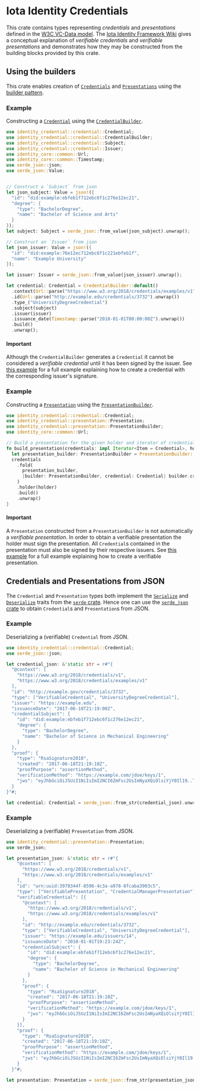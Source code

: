 Iota Identity Credentials 
=== 

This crate contains types representing *credentials* and *presentations* defined in the [W3C VC-Data model](https://www.w3.org/TR/vc-data-model/). The [Iota Identity Framework Wiki](https://wiki.iota.org/identity.rs/concepts/verifiable_credentials/overview) gives a conceptual explanation of *verifiable credentials* and *verifiable presentations* and demonstrates how they may be constructed from the building blocks provided by this crate. 

## Using the builders 
This crate enables creation of [`Credentials`](crate::credential::Credential) and [`Presentations`](crate::presentation::Presentation) using the [builder pattern](https://rust-unofficial.github.io/patterns/patterns/creational/builder.html). 
### Example
Constructing a [`Credential`](crate::credential::Credential) using the [`CredentialBuilder`](crate::credential::CredentialBuilder). 

```rust 
use identity_credential::credential::Credential;
use identity_credential::credential::CredentialBuilder;
use identity_credential::credential::Subject;
use identity_credential::credential::Issuer;
use identity_core::common::Url;
use identity_core::common::Timestamp;
use serde_json::json;
use serde_json::Value;


// Construct a `Subject` from json
let json_subject: Value = json!({
  "id": "did:example:ebfeb1f712ebc6f1c276e12ec21",
  "degree": {
    "type": "BachelorDegree",
    "name": "Bachelor of Science and Arts"
  }
});
let subject: Subject = serde_json::from_value(json_subject).unwrap();

// Construct an `Issuer` from json
let json_issuer: Value = json!({
  "id": "did:example:76e12ec712ebc6f1c221ebfeb1f",
  "name": "Example University"
});

let issuer: Issuer = serde_json::from_value(json_issuer).unwrap();

let credential: Credential = CredentialBuilder::default()
  .context(Url::parse("https://www.w3.org/2018/credentials/examples/v1").unwrap())
  .id(Url::parse("http://example.edu/credentials/3732").unwrap())
  .type_("UniversityDegreeCredential")
  .subject(subject)
  .issuer(issuer)
  .issuance_date(Timestamp::parse("2010-01-01T00:00:00Z").unwrap())
  .build()
  .unwrap();

```
#### Important 
Although the `CredentialBuilder` generates a `Credential` it cannot be considered a *verifiable credential* until it has been signed by the issuer. See [this example](https://github.com/iotaledger/identity.rs/blob/support/v0.5/examples/account/create_vc.rs) for a full example explaining how to create a credential with the corresponding issuer's signature. 

### Example 
Constructing a [`Presentation`](crate::presentation::Presentation) using the [`PresentationBuilder`](crate::presentation::PresentationBuilder). 

```rust
use identity_credential::credential::Credential; 
use identity_credential::presentation::Presentation; 
use identity_credential::presentation::PresentationBuilder; 
use identity_core::common::Url;

// Build a presentation for the given holder and iterator of credentials 
fn build_presentation(credentials: impl Iterator<Item = Credential>, holder: Url) -> Presentation {
  let presentation_builder: PresentationBuilder = PresentationBuilder::default();
  credentials
    .fold(
      presentation_builder,
      |builder: PresentationBuilder, credential: Credential| builder.credential(credential),
    )
    .holder(holder)
    .build()
    .unwrap()
}
```
#### Important 
A `Presentation` constructed from a `PresentationBuilder` is not automatically a *verifiable presentation*. In order to obtain a verifiable presentation the holder must sign the presentation. All `Credential`s contained in the presentation must also be signed by their respective issuers. See [this example](https://github.com/iotaledger/identity.rs/blob/support/v0.5/examples/account/create_vp.rs) for a full example explaining how to create a verifiable presentation. 

## Credentials and Presentations from JSON 
The `Credential` and `Presentation` types both implement the [`Serialize`](https://docs.serde.rs/serde/trait.Serialize.html) and [`Deserialize`](https://docs.serde.rs/serde/trait.Deserialize.html) traits from the [`serde` crate](https://crates.io/crates/serde). Hence one can use the [`serde_json` crate](https://crates.io/crates/serde_json) to obtain `Credential`s and `Presentation`s from JSON. 

### Example 
Deserializing a (verifiable) `Credential` from JSON. 
```rust
use identity_credential::credential::Credential;
use serde_json::json;

let credential_json: &'static str = r#"{
  "@context": [
    "https://www.w3.org/2018/credentials/v1",
    "https://www.w3.org/2018/credentials/examples/v1"
  ],
  "id": "http://example.gov/credentials/3732",
  "type": ["VerifiableCredential", "UniversityDegreeCredential"],
  "issuer": "https://example.edu",
  "issuanceDate": "2017-06-18T21:19:00Z",
  "credentialSubject": {
    "id": "did:example:ebfeb1f712ebc6f1c276e12ec21",
    "degree": {
      "type": "BachelorDegree",
      "name": "Bachelor of Science in Mechanical Engineering"
    }
  },
  "proof": {
    "type": "RsaSignature2018",
    "created": "2017-06-18T21:19:10Z",
    "proofPurpose": "assertionMethod",
    "verificationMethod": "https://example.com/jdoe/keys/1",
    "jws": "eyJhbGciOiJSUzI1NiIsImI2NCI6ZmFsc2UsImNyaXQiOlsiYjY0Il19..TCYt5XsITJX1CxPCT8yAV-TVkIEq_PbChOMqsLfRoPsnsgw5WEuts01mq-pQy7UJiN5mgRxD-WUcX16dUEMGlv50aqzpqh4Qktb3rk-BuQy72IFLOqV0G_zS245-kronKb78cPN25DGlcTwLtjPAYuNzVBAh4vGHSrQyHUdBBPM"
  }
}"#;

let credential: Credential = serde_json::from_str(credential_json).unwrap();

```

### Example 
Deserializing a (verifiable) `Presentation` from JSON. 

```rust
use identity_credential::presentation::Presentation;
use serde_json; 

let presentation_json: &'static str = r#"{
    "@context": [
      "https://www.w3.org/2018/credentials/v1",
      "https://www.w3.org/2018/credentials/examples/v1"
    ],
    "id": "urn:uuid:3978344f-8596-4c3a-a978-8fcaba3903c5",
    "type": ["VerifiablePresentation", "CredentialManagerPresentation"],
    "verifiableCredential": [{
      "@context": [
        "https://www.w3.org/2018/credentials/v1",
        "https://www.w3.org/2018/credentials/examples/v1"
      ],
      "id": "http://example.edu/credentials/3732",
      "type": ["VerifiableCredential", "UniversityDegreeCredential"],
      "issuer": "https://example.edu/issuers/14",
      "issuanceDate": "2010-01-01T19:23:24Z",
      "credentialSubject": {
        "id": "did:example:ebfeb1f712ebc6f1c276e12ec21",
        "degree": {
          "type": "BachelorDegree",
          "name": "Bachelor of Science in Mechanical Engineering"
        }
      },
      "proof": {
        "type": "RsaSignature2018",
        "created": "2017-06-18T21:19:10Z",
        "proofPurpose": "assertionMethod",
        "verificationMethod": "https://example.com/jdoe/keys/1",
        "jws": "eyJhbGciOiJSUzI1NiIsImI2NCI6ZmFsc2UsImNyaXQiOlsiYjY0Il19..TCYt5XsITJX1CxPCT8yAV-TVkIEq_PbChOMqsLfRoPsnsgw5WEuts01mq-pQy7UJiN5mgRxD-WUcX16dUEMGlv50aqzpqh4Qktb3rk-BuQy72IFLOqV0G_zS245-kronKb78cPN25DGlcTwLtjPAYuNzVBAh4vGHSrQyHUdBBPM"
      }
    }],
    "proof": {
      "type": "RsaSignature2018",
      "created": "2017-06-18T21:19:10Z",
      "proofPurpose": "assertionMethod",
      "verificationMethod": "https://example.com/jdoe/keys/1",
      "jws": "eyJhbGciOiJSUzI1NiIsImI2NCI6ZmFsc2UsImNyaXQiOlsiYjY0Il19..TCYt5XsITJX1CxPCT8yAV-TVkIEq_PbChOMqsLfRoPsnsgw5WEuts01mq-pQy7UJiN5mgRxD-WUcX16dUEMGlv50aqzpqh4Qktb3rk-BuQy72IFLOqV0G_zS245-kronKb78cPN25DGlcTwLtjPAYuNzVBAh4vGHSrQyHUdBBPM"
    }
  }"#;

let presentation: Presentation = serde_json::from_str(presentation_json).unwrap();
  ```